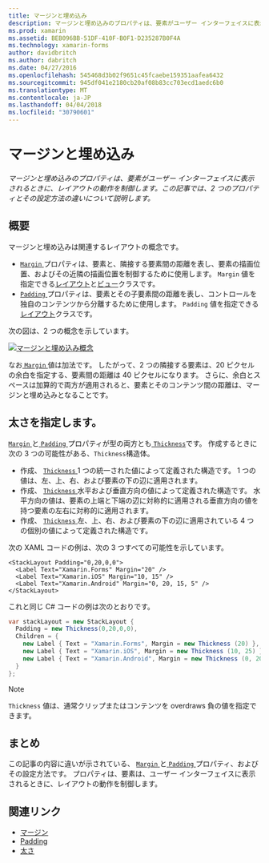 ```yaml
---
title: マージンと埋め込み
description: マージンと埋め込みのプロパティは、要素がユーザー インターフェイスに表示されるときに、レイアウトの動作を制御します。 この記事では、2 つのプロパティとその設定方法の違いについて説明します。
ms.prod: xamarin
ms.assetid: BEB096BB-51DF-410F-B0F1-D235287B0F4A
ms.technology: xamarin-forms
author: davidbritch
ms.author: dabritch
ms.date: 04/27/2016
ms.openlocfilehash: 545468d3b02f9651c45fcaebe159351aafea6432
ms.sourcegitcommit: 945df041e2180cb20af08b83cc703ecd1aedc6b0
ms.translationtype: MT
ms.contentlocale: ja-JP
ms.lasthandoff: 04/04/2018
ms.locfileid: "30790601"
---
```

# <a name="margin-and-padding"></a>マージンと埋め込み

_マージンと埋め込みのプロパティは、要素がユーザー インターフェイスに表示されるときに、レイアウトの動作を制御します。この記事では、2 つのプロパティとその設定方法の違いについて説明します。_

## <a name="overview"></a>概要

マージンと埋め込みは関連するレイアウトの概念です。

- [ `Margin` ](https://developer.xamarin.com/api/property/Xamarin.Forms.View.Margin/)プロパティは、要素と、隣接する要素間の距離を表し、要素の描画位置、およびその近隣の描画位置を制御するために使用します。 `Margin` 値を指定できる[レイアウト](~/xamarin-forms/user-interface/controls/layouts.md)と[ビュー](~/xamarin-forms/user-interface/controls/views.md)クラスです。
- [ `Padding` ](https://developer.xamarin.com/api/property/Xamarin.Forms.Layout.Padding/)プロパティは、要素とその子要素間の距離を表し、コントロールを独自のコンテンツから分離するために使用します。 `Padding` 値を指定できる[レイアウト](~/xamarin-forms/user-interface/controls/layouts.md)クラスです。

次の図は、2 つの概念を示しています。

[![](margin-and-padding-images/margins-and-padding-sml.png "マージンと埋め込み概念")](margin-and-padding-images/margins-and-padding.png#lightbox "マージンと埋め込みの概念")

なお[ `Margin` ](https://developer.xamarin.com/api/property/Xamarin.Forms.View.Margin/)値は加法です。 したがって、2 つの隣接する要素は、20 ピクセルの余白を指定する、要素間の距離は 40 ピクセルになります。 さらに、余白とスペースは加算的で両方が適用されると、要素とそのコンテンツ間の距離は、マージンと埋め込みとなることです。

## <a name="specifying-a-thickness"></a>太さを指定します。

[ `Margin` ](https://developer.xamarin.com/api/property/Xamarin.Forms.View.Margin/)と[ `Padding` ](https://developer.xamarin.com/api/property/Xamarin.Forms.Layout.Padding/)プロパティが型の両方とも[ `Thickness`](https://developer.xamarin.com/api/type/Xamarin.Forms.Thickness/)です。 作成するときに次の 3 つの可能性がある、`Thickness`構造体。

- 作成、 [ `Thickness` ](https://developer.xamarin.com/api/type/Xamarin.Forms.Thickness/) 1 つの統一された値によって定義された構造です。 1 つの値は、左、上、右、および要素の下の辺に適用されます。
- 作成、 [ `Thickness` ](https://developer.xamarin.com/api/type/Xamarin.Forms.Thickness/)水平および垂直方向の値によって定義された構造です。 水平方向の値は、要素の上端と下端の辺に対称的に適用される垂直方向の値を持つ要素の左右に対称的に適用されます。
- 作成、 [ `Thickness` ](https://developer.xamarin.com/api/type/Xamarin.Forms.Thickness/)左、上、右、および要素の下の辺に適用されている 4 つの個別の値によって定義された構造です。

次の XAML コードの例は、次の 3 つすべての可能性を示しています。

```xaml
<StackLayout Padding="0,20,0,0">
  <Label Text="Xamarin.Forms" Margin="20" />
  <Label Text="Xamarin.iOS" Margin="10, 15" />
  <Label Text="Xamarin.Android" Margin="0, 20, 15, 5" />
</StackLayout>
```

これと同じ C# コードの例は次のとおりです。

```csharp
var stackLayout = new StackLayout {
  Padding = new Thickness(0,20,0,0),
  Children = {
    new Label { Text = "Xamarin.Forms", Margin = new Thickness (20) },
    new Label { Text = "Xamarin.iOS", Margin = new Thickness (10, 25) },
    new Label { Text = "Xamarin.Android", Margin = new Thickness (0, 20, 15, 5) }
  }
};
```

> [!NOTE]
> `Thickness` 値は、通常クリップまたはコンテンツを overdraws 負の値を指定できます。

## <a name="summary"></a>まとめ

この記事の内容に違いが示されている、 [ `Margin` ](https://developer.xamarin.com/api/property/Xamarin.Forms.View.Margin/)と[ `Padding` ](https://developer.xamarin.com/api/property/Xamarin.Forms.Layout.Padding/)プロパティ、およびその設定方法です。 プロパティは、要素は、ユーザー インターフェイスに表示されるときに、レイアウトの動作を制御します。


## <a name="related-links"></a>関連リンク

- [マージン](https://developer.xamarin.com/api/property/Xamarin.Forms.View.Margin/)
- [Padding](https://developer.xamarin.com/api/property/Xamarin.Forms.Layout.Padding/)
- [太さ](https://developer.xamarin.com/api/type/Xamarin.Forms.Thickness/)
